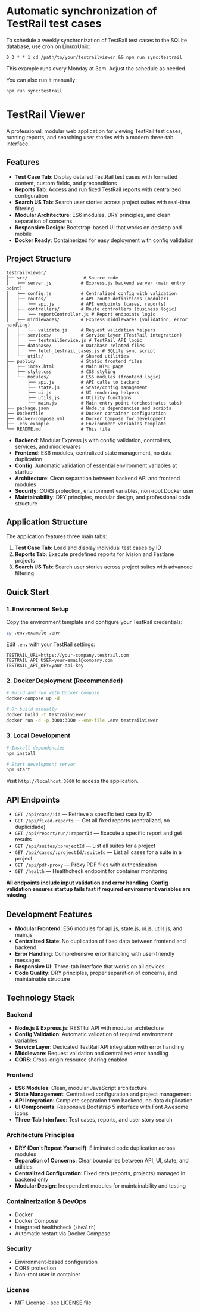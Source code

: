 # Automatic synchronization of TestRail test cases

To schedule a weekly synchronization of TestRail test cases to the SQLite database, use cron on Linux/Unix:

```
0 3 * * 1 cd /path/to/your/testrailviewer && npm run sync:testrail
```

This example runs every Monday at 3am. Adjust the schedule as needed.

You can also run it manually:

```
npm run sync:testrail
```
# TestRail Viewer

A professional, modular web application for viewing TestRail test cases, running reports, and searching user stories with a modern three-tab interface.

## Features

- **Test Case Tab**: Display detailed TestRail test cases with formatted content, custom fields, and preconditions
- **Reports Tab**: Access and run fixed TestRail reports with centralized configuration
- **Search US Tab**: Search user stories across project suites with real-time filtering
- **Modular Architecture**: ES6 modules, DRY principles, and clean separation of concerns
- **Responsive Design**: Bootstrap-based UI that works on desktop and mobile
- **Docker Ready**: Containerized for easy deployment with config validation

## Project Structure

```
testrailviewer/
├── src/                     # Source code
│   ├── server.js           # Express.js backend server (main entry point)
│   ├── config.js           # Centralized config with validation
│   ├── routes/             # API route definitions (modular)
│   │   └── api.js          # API endpoints (cases, reports)
│   ├── controllers/        # Route controllers (business logic)
│   │   └── reportController.js # Report endpoints logic
│   ├── middlewares/        # Express middlewares (validation, error handling)
│   │   └── validate.js     # Request validation helpers
│   ├── services/           # Service layer (TestRail integration)
│   │   └── testrailService.js # TestRail API logic
│   ├── database/           # Database related files
│   │   └── fetch_testrail_cases.js # SQLite sync script
│   └── utils/              # Shared utilities
├── public/                 # Static frontend files
│   ├── index.html          # Main HTML page
│   ├── style.css           # CSS styling
│   └── modules/            # ES6 modules (frontend logic)
│       ├── api.js          # API calls to backend
│       ├── state.js        # State/config management
│       ├── ui.js           # UI rendering helpers
│       ├── utils.js        # Utility functions
│       └── main.js         # Main entry point (orchestrates tabs)
├── package.json            # Node.js dependencies and scripts
├── Dockerfile              # Docker container configuration
├── docker-compose.yml      # Docker Compose for development
├── .env.example            # Environment variables template
└── README.md               # This file
```

- **Backend**: Modular Express.js with config validation, controllers, services, and middlewares
- **Frontend**: ES6 modules, centralized state management, no data duplication
- **Config**: Automatic validation of essential environment variables at startup
- **Architecture**: Clean separation between backend API and frontend modules
- **Security**: CORS protection, environment variables, non-root Docker user
- **Maintainability**: DRY principles, modular design, and professional code structure

## Application Structure

The application features three main tabs:
1. **Test Case Tab**: Load and display individual test cases by ID
2. **Reports Tab**: Execute predefined reports for Ivision and Fastlane projects
3. **Search US Tab**: Search user stories across project suites with advanced filtering

## Quick Start

### 1. Environment Setup

Copy the environment template and configure your TestRail credentials:

```bash
cp .env.example .env
```

Edit `.env` with your TestRail settings:

```env
TESTRAIL_URL=https://your-company.testrail.com
TESTRAIL_API_USER=your-email@company.com
TESTRAIL_API_KEY=your-api-key
```

### 2. Docker Deployment (Recommended)

```bash
# Build and run with Docker Compose
docker-compose up -d

# Or build manually
docker build -t testrailviewer .
docker run -d -p 3000:3000 --env-file .env testrailviewer
```

### 3. Local Development

```bash
# Install dependencies
npm install

# Start development server
npm start
```

Visit `http://localhost:3000` to access the application.

## API Endpoints

- `GET /api/case/:id` — Retrieve a specific test case by ID
- `GET /api/fixed-reports` — Get all fixed reports (centralized, no duplicidade)
- `GET /api/report/run/:reportId` — Execute a specific report and get results
- `GET /api/suites/:projectId` — List all suites for a project
- `GET /api/cases/:projectId/:suiteId` — List all cases for a suite in a project
- `GET /api/pdf-proxy` — Proxy PDF files with authentication
- `GET /health` — Healthcheck endpoint for container monitoring

**All endpoints include input validation and error handling. Config validation ensures startup fails fast if required environment variables are missing.**

## Development Features

- **Modular Frontend**: ES6 modules for api.js, state.js, ui.js, utils.js, and main.js
- **Centralized State**: No duplication of fixed data between frontend and backend
- **Error Handling**: Comprehensive error handling with user-friendly messages
- **Responsive UI**: Three-tab interface that works on all devices
- **Code Quality**: DRY principles, proper separation of concerns, and maintainable structure

## Technology Stack

### Backend
- **Node.js & Express.js**: RESTful API with modular architecture
- **Config Validation**: Automatic validation of required environment variables
- **Service Layer**: Dedicated TestRail API integration with error handling
- **Middleware**: Request validation and centralized error handling
- **CORS**: Cross-origin resource sharing enabled

### Frontend
- **ES6 Modules**: Clean, modular JavaScript architecture
- **State Management**: Centralized configuration and project management
- **API Integration**: Complete separation from backend, no data duplication
- **UI Components**: Responsive Bootstrap 5 interface with Font Awesome icons
- **Three-Tab Interface**: Test cases, reports, and user story search

### Architecture Principles
- **DRY (Don't Repeat Yourself)**: Eliminated code duplication across modules
- **Separation of Concerns**: Clear boundaries between API, UI, state, and utilities
- **Centralized Configuration**: Fixed data (reports, projects) managed in backend only
- **Modular Design**: Independent modules for maintainability and testing

### Containerization & DevOps
- Docker
- Docker Compose
- Integrated healthcheck (`/health`)
- Automatic restart via Docker Compose

### Security
- Environment-based configuration
- CORS protection
- Non-root user in container

### License
- MIT License - see LICENSE file